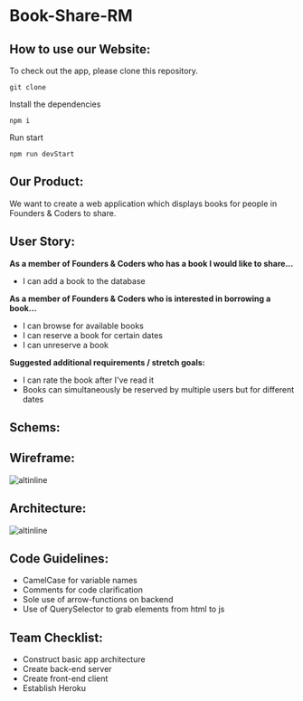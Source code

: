 # Book-Share-RM

## How to use our Website:
To check out the app, please clone this repository.
```
git clone
```
Install the dependencies
```
npm i
```
Run start
```
npm run devStart
```
## Our Product:

We want to create a web application which displays books for people in Founders & Coders to share.

## User Story:

**As a member of Founders & Coders who has a book I would like to share...**
* I can add a book to the database

**As a member of Founders & Coders who is interested in borrowing a book...**
* I can browse for available books
* I can reserve a book for certain dates
* I can unreserve a book

**Suggested additional requirements / stretch goals:**
* I can rate the book after I've read it
* Books can simultaneously be reserved by multiple users but for different dates

## Schems:

## Wireframe:

![altinline](https://user-images.githubusercontent.com/25408167/29070025-00b04ab8-7c46-11e7-9dd1-3479cb314980.png)

## Architecture:

![altinline]()

## Code Guidelines:
* CamelCase for variable names
* Comments for code clarification
* Sole use of arrow-functions on backend
* Use of QuerySelector to grab elements from html to js

## Team Checklist:
* Construct basic app architecture
* Create back-end server
* Create front-end client
* Establish Heroku

